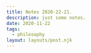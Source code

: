 ```yaml
---
title: Notes 2020-22-21.
description: just some notes.
date: 2020-11-22
tags:
  - philosophy	 
layout: layouts/post.njk
---
```

